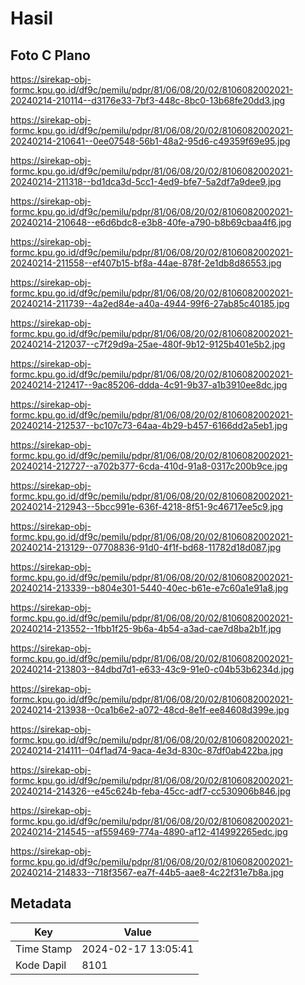 # Hasil

## Foto C Plano

https://sirekap-obj-formc.kpu.go.id/df9c/pemilu/pdpr/81/06/08/20/02/8106082002021-20240214-210114--d3176e33-7bf3-448c-8bc0-13b68fe20dd3.jpg

https://sirekap-obj-formc.kpu.go.id/df9c/pemilu/pdpr/81/06/08/20/02/8106082002021-20240214-210641--0ee07548-56b1-48a2-95d6-c49359f69e95.jpg

https://sirekap-obj-formc.kpu.go.id/df9c/pemilu/pdpr/81/06/08/20/02/8106082002021-20240214-211318--bd1dca3d-5cc1-4ed9-bfe7-5a2df7a9dee9.jpg

https://sirekap-obj-formc.kpu.go.id/df9c/pemilu/pdpr/81/06/08/20/02/8106082002021-20240214-210648--e6d6bdc8-e3b8-40fe-a790-b8b69cbaa4f6.jpg

https://sirekap-obj-formc.kpu.go.id/df9c/pemilu/pdpr/81/06/08/20/02/8106082002021-20240214-211558--ef407b15-bf8a-44ae-878f-2e1db8d86553.jpg

https://sirekap-obj-formc.kpu.go.id/df9c/pemilu/pdpr/81/06/08/20/02/8106082002021-20240214-211739--4a2ed84e-a40a-4944-99f6-27ab85c40185.jpg

https://sirekap-obj-formc.kpu.go.id/df9c/pemilu/pdpr/81/06/08/20/02/8106082002021-20240214-212037--c7f29d9a-25ae-480f-9b12-9125b401e5b2.jpg

https://sirekap-obj-formc.kpu.go.id/df9c/pemilu/pdpr/81/06/08/20/02/8106082002021-20240214-212417--9ac85206-ddda-4c91-9b37-a1b3910ee8dc.jpg

https://sirekap-obj-formc.kpu.go.id/df9c/pemilu/pdpr/81/06/08/20/02/8106082002021-20240214-212537--bc107c73-64aa-4b29-b457-6166dd2a5eb1.jpg

https://sirekap-obj-formc.kpu.go.id/df9c/pemilu/pdpr/81/06/08/20/02/8106082002021-20240214-212727--a702b377-6cda-410d-91a8-0317c200b9ce.jpg

https://sirekap-obj-formc.kpu.go.id/df9c/pemilu/pdpr/81/06/08/20/02/8106082002021-20240214-212943--5bcc991e-636f-4218-8f51-9c46717ee5c9.jpg

https://sirekap-obj-formc.kpu.go.id/df9c/pemilu/pdpr/81/06/08/20/02/8106082002021-20240214-213129--07708836-91d0-4f1f-bd68-11782d18d087.jpg

https://sirekap-obj-formc.kpu.go.id/df9c/pemilu/pdpr/81/06/08/20/02/8106082002021-20240214-213339--b804e301-5440-40ec-b61e-e7c60a1e91a8.jpg

https://sirekap-obj-formc.kpu.go.id/df9c/pemilu/pdpr/81/06/08/20/02/8106082002021-20240214-213552--1fbb1f25-9b6a-4b54-a3ad-cae7d8ba2b1f.jpg

https://sirekap-obj-formc.kpu.go.id/df9c/pemilu/pdpr/81/06/08/20/02/8106082002021-20240214-213803--84dbd7d1-e633-43c9-91e0-c04b53b6234d.jpg

https://sirekap-obj-formc.kpu.go.id/df9c/pemilu/pdpr/81/06/08/20/02/8106082002021-20240214-213938--0ca1b6e2-a072-48cd-8e1f-ee84608d399e.jpg

https://sirekap-obj-formc.kpu.go.id/df9c/pemilu/pdpr/81/06/08/20/02/8106082002021-20240214-214111--04f1ad74-9aca-4e3d-830c-87df0ab422ba.jpg

https://sirekap-obj-formc.kpu.go.id/df9c/pemilu/pdpr/81/06/08/20/02/8106082002021-20240214-214326--e45c624b-feba-45cc-adf7-cc530906b846.jpg

https://sirekap-obj-formc.kpu.go.id/df9c/pemilu/pdpr/81/06/08/20/02/8106082002021-20240214-214545--af559469-774a-4890-af12-414992265edc.jpg

https://sirekap-obj-formc.kpu.go.id/df9c/pemilu/pdpr/81/06/08/20/02/8106082002021-20240214-214833--718f3567-ea7f-44b5-aae8-4c22f31e7b8a.jpg


## Metadata

| Key        | Value               |
| ---------- | ------------------- |
| Time Stamp | 2024-02-17 13:05:41 |
| Kode Dapil | 8101                |



